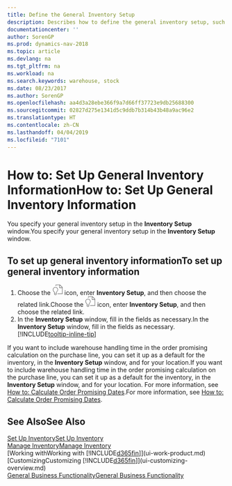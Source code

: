 ```yaml
---
title: Define the General Inventory Setup
description: Describes how to define the general inventory setup, such as number series and locations, so that you can, for example, manage your warehouse and stock.
documentationcenter: ''
author: SorenGP
ms.prod: dynamics-nav-2018
ms.topic: article
ms.devlang: na
ms.tgt_pltfrm: na
ms.workload: na
ms.search.keywords: warehouse, stock
ms.date: 08/23/2017
ms.author: SorenGP
ms.openlocfilehash: aa4d3a28ebe366f9a7d66ff37723e9db25688300
ms.sourcegitcommit: 02827d275e1341d5c9ddb7b314b43b48a9ac96e2
ms.translationtype: HT
ms.contentlocale: zh-CN
ms.lasthandoff: 04/04/2019
ms.locfileid: "7101"
---
```

# <a name="how-to-set-up-general-inventory-information"></a><span data-ttu-id="18110-103">How to: Set Up General Inventory Information</span><span class="sxs-lookup"><span data-stu-id="18110-103">How to: Set Up General Inventory Information</span></span>
<span data-ttu-id="18110-104">You specify your general inventory setup in the **Inventory Setup** window.</span><span class="sxs-lookup"><span data-stu-id="18110-104">You specify your general inventory setup in the **Inventory Setup** window.</span></span>

## <a name="to-set-up-general-inventory-information"></a><span data-ttu-id="18110-105">To set up general inventory information</span><span class="sxs-lookup"><span data-stu-id="18110-105">To set up general inventory information</span></span>
1. <span data-ttu-id="18110-106">Choose the ![Search for Page or Report](media/ui-search/search_small.png "Search for Page or Report icon") icon, enter **Inventory Setup**, and then choose the related link.</span><span class="sxs-lookup"><span data-stu-id="18110-106">Choose the ![Search for Page or Report](media/ui-search/search_small.png "Search for Page or Report icon") icon, enter **Inventory Setup**, and then choose the related link.</span></span>
2. <span data-ttu-id="18110-107">In the **Inventory Setup** window, fill in the fields as necessary.</span><span class="sxs-lookup"><span data-stu-id="18110-107">In the **Inventory Setup** window, fill in the fields as necessary.</span></span> [!INCLUDE[tooltip-inline-tip](includes/tooltip-inline-tip_md.md)]

<span data-ttu-id="18110-108">If you want to include warehouse handling time in the order promising calculation on the purchase line, you can set it up as a default for the inventory, in the **Inventory Setup** window, and for your location.</span><span class="sxs-lookup"><span data-stu-id="18110-108">If you want to include warehouse handling time in the order promising calculation on the purchase line, you can set it up as a default for the inventory, in the **Inventory Setup** window, and for your location.</span></span> <span data-ttu-id="18110-109">For more information, see [How to: Calculate Order Promising Dates](sales-how-to-calculate-order-promising-dates.md).</span><span class="sxs-lookup"><span data-stu-id="18110-109">For more information, see [How to: Calculate Order Promising Dates](sales-how-to-calculate-order-promising-dates.md).</span></span>  

## <a name="see-also"></a><span data-ttu-id="18110-110">See Also</span><span class="sxs-lookup"><span data-stu-id="18110-110">See Also</span></span>
[<span data-ttu-id="18110-111">Set Up Inventory</span><span class="sxs-lookup"><span data-stu-id="18110-111">Set Up Inventory</span></span>](inventory-setup-inventory.md)  
[<span data-ttu-id="18110-112">Manage Inventory</span><span class="sxs-lookup"><span data-stu-id="18110-112">Manage Inventory</span></span>](inventory-manage-inventory.md)  
[<span data-ttu-id="18110-113">Working with</span><span class="sxs-lookup"><span data-stu-id="18110-113">Working with</span></span> [!INCLUDE[d365fin](includes/d365fin_md.md)]](ui-work-product.md)  
[<span data-ttu-id="18110-114">Customizing</span><span class="sxs-lookup"><span data-stu-id="18110-114">Customizing</span></span> [!INCLUDE[d365fin](includes/d365fin_md.md)]](ui-customizing-overview.md)  
[<span data-ttu-id="18110-115">General Business Functionality</span><span class="sxs-lookup"><span data-stu-id="18110-115">General Business Functionality</span></span>](ui-across-business-areas.md)
